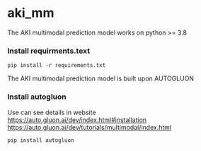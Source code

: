 # aki_mm

The AKI multimodal prediction model works on python >= 3.8

### Install requirments.text
```
pip install -r requirements.txt
```


The AKI multimodal prediction model is built upon AUTOGLUON

### Install autogluon
Use can see details in website 
https://auto.gluon.ai/dev/index.html#installation
https://auto.gluon.ai/dev/tutorials/multimodal/index.html
```
pip install autogluon 
```
